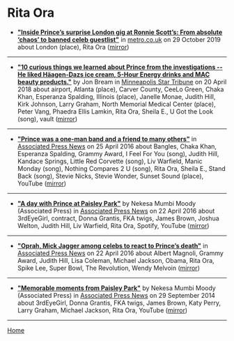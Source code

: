 # Rita Ora

 - [**"Inside Prince’s surprise London gig at Ronnie Scott’s: From absolute ‘chaos’ to banned celeb guestlist"**](https://metro.co.uk/2019/10/29/inside-prince-surprise-london-gig-ronnie-scotts-absolute-chaos-banned-celeb-guestlist-10971994/) in [metro.co.uk](https://metro.co.uk/) on 29 October 2019 about London (place), Rita Ora ([mirror](https://web.archive.org/web/*/https://metro.co.uk/2019/10/29/inside-prince-surprise-london-gig-ronnie-scotts-absolute-chaos-banned-celeb-guestlist-10971994/))

----

 - [**"10 curious things we learned about Prince from the investigations -- He liked Häagen-Dazs ice cream, 5-Hour Energy drinks and MAC beauty products."**](http://www.startribune.com/10-curious-things-we-learned-about-prince-from-the-investigations/480364723/) by Jon Bream in [Minneapolis Star Tribune](http://www.startribune.com/) on 20 April 2018 about airport, Atlanta (place), Carver County, CeeLo Green, Chaka Khan, Esperanza Spalding, Illinois (place), Janelle Monae, Judith Hill, Kirk Johnson, Larry Graham, North Memorial Medical Center (place), Peter Vang, Phaedra Ellis Lamkin, Rita Ora, Sheila E., U Got the Look (song), vault ([mirror](https://web.archive.org/web/*/http://www.startribune.com/10-curious-things-we-learned-about-prince-from-the-investigations/480364723/))

----

 - [**"Prince was a one-man band and a friend to many others"**](https://apnews.com/508256962cd942f3bc61e1cc034900ad) in [Associated Press News](https://apnews.com/) on 25 April 2016 about Bangles, Chaka Khan, Esperanza Spalding, Grammy Award, I Feel For You (song), Judith Hill, Kandace Springs, Little Red Corvette (song), Liv Warfield, Manic Monday (song), Nothing Compares 2 U (song), Rita Ora, Sheila E., Stand Back (song), Stevie Nicks, Stevie Wonder, Sunset Sound (place), YouTube ([mirror](https://web.archive.org/web/*/https://apnews.com/508256962cd942f3bc61e1cc034900ad))

----

 - [**"A day with Prince at Paisley Park"**](https://apnews.com/948911d73f9941fd938df975a3dc5f6f) by Nekesa Mumbi Moody (Associated Press) in [Associated Press News](https://apnews.com/) on 22 April 2016 about 3rdEyeGirl, contract, Donna Grantis, FKA twigs, James Brown, Joshua Welton, Judith Hill, Liv Warfield, Rita Ora, Spotify, YouTube ([mirror](https://web.archive.org/web/*/https://apnews.com/948911d73f9941fd938df975a3dc5f6f))

----

 - [**"Oprah, Mick Jagger among celebs to react to Prince’s death"**](https://apnews.com/ad3076cbbe69473495debc13e52669c5) in [Associated Press News](https://apnews.com/) on 22 April 2016 about Albert Magnoli, Grammy Award, Judith Hill, Lisa Coleman, Michael Jackson, Obama, Rita Ora, Spike Lee, Super Bowl, The Revolution, Wendy Melvoin ([mirror](https://web.archive.org/web/*/https://apnews.com/ad3076cbbe69473495debc13e52669c5))

----

 - [**"Memorable moments from Paisley Park"**](https://apnews.com/d341d2b22be74bf7843f3c485d527b18) by Nekesa Mumbi Moody (Associated Press) in [Associated Press News](https://apnews.com/) on 29 September 2014 about 3rdEyeGirl, Donna Grantis, FKA twigs, James Brown, Katy Perry, Larry Graham, Michael Jackson, Rita Ora, YouTube ([mirror](https://web.archive.org/web/*/https://apnews.com/d341d2b22be74bf7843f3c485d527b18))

----

[Home](../)
